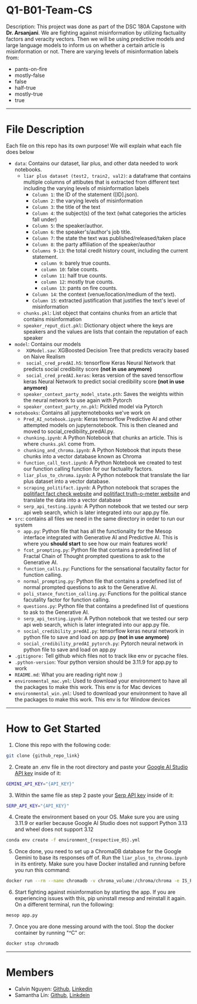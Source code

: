 # Q1-B01-Team-CS #
<p>Description: This project was done as part of the DSC 180A Capstone with <b>Dr. Arsanjani</b>. We are fighting against misinformation by utilizing factuality factors and veracity vectors. Then we will be using predictive models and large language models to inform us on whether a certain article is misinformation or not. There are varying levels of misinformation labels from:</p>

* pants-on-fire
* mostly-false
* false
* half-true
* mostly-true
* true

---
# File Description #
Each file on this repo has its own purpose! We will explain what each file does below
* `data`: Contains our dataset, liar plus, and other data needed to work notebooks.
  *  `liar plus dataset (test2, train2, val2)`: a dataframe that contains multiple columns of attibutes that is extracted from different text including the varying levels of misinformation labels
     *  `Column 1`: the ID of the statement ([ID].json).
     *  `Column 2`: the varying levels of misinformation
     *  `Column 3`: the title of the text
     *  `Column 4`: the subject(s) of the text (what categories the articles fall under)
     *  `Column 5`: the speaker/author.
     *  `Column 6`: the speaker's/author's job title.
     *  `Column 7`: the state the text was published/released/taken place
     *  `Column 8`: the party affiliation of the speaker/author
     *  `Columns 9-13`: the total credit history count, including the current statement.
        *  `column 9`: barely true counts.
        *  `column 10`: false counts.
        *  `column 11`: half true counts.
        *  `column 12`: mostly true counts.
        *  `column 13`: pants on fire counts.
     * `Column 14`: the context (venue/location/medium of the text).
     * `Column 15`: extracted justification that justifies the text's level of misinformation
  * `chunks.pkl`: List object that contains chunks from an article that contains misinformation
  * `speaker_reput_dict.pkl`: Dictionary object where the keys are speakers and the values are lists that contain the reputation of each speaker
* `model`: Contains our models
  * ` XGModel.sav`: XGBoosted Decision Tree that predicts veracity based on Naive Realism
  * ` social_cred_predAI.h5`: tensorflow Keras Neural Network that predicts social credibility score **(not in use anymore)**
  * ` social_cred_predAI.keras`: keras version of the saved tensorflow keras Neural Network to predict social credibility score **(not in use anymore)**
  * `speaker_context_party_model_state.pth`: Saves the weights within the neural network to use again with Pytorch
  * `speaker_context_party_nn.pkl`: Pickled model via Pytorch
* `notebooks`: Contains all jupyternotebooks we've work on
  * `Pred_AI_notebook.ipynb`: Keras tensorflow Predictive AI and other attempted models on jupyternotebook. This is then cleaned and moved to social_credibility_predAI.py.
  * `chunking.ipynb`: A Python Notebook that chunks an article. This is where `chunks.pkl` come from.
  * `chunking_and_chroma.ipynb`: A Python Notebook that inputs these chunks into a vector database known as Chroma
  * `function_call_test.ipynb`: A Python Notebook we created to test our function calling function for our factuality factors.
  * `liar_plus_to_chroma.ipynb`: A Python notebook that translate the liar plus dataset into a vector database.
  * `scraping_politifact.ipynb`: A Python notebook that scrapes the [politifact fact check website](https://www.politifact.com/factchecks/?page=1) and [politifact truth-o-meter website](https://www.politifact.com/truth-o-meter/promises/list/?page=1&) and translate the data into a vector database
  * `serp_api_testing.ipynb`: A Python notebook that we tested our serp api web search, which is later integrated into our app.py file.
* `src`: contains all files we need in the same directory in order to run our system
  * `app.py`: Python file that has all the functionality for the Mesop interface integrated with Generative AI and Predictive AI. This is where you **should start** to see how our main features work!
  * `fcot_prompting.py`: Python file that contains a predefined list of Fractal Chain of Thought prompted questions to ask to the Generative AI.
  * `function_calls.py`: Functions for the sensational facutality factor for function calling.
  * `normal_prompting.py`: Python file that contains a predefined list of normal prompted questions to ask to the Generative AI.
  * `poli_stance_function_calling.py`: Functions for the political stance facutality factor for function calling.
  * `questions.py`: Python file that contains a predefined list of questions to ask to the Generative AI.
  * `serp_api_testing.ipynb`: A Python notebook that we tested our serp api web search, which is later integrated into our app.py file.
  * `social_credibility_predAI.py`: tensorflow keras neural network in python file to save and load on app.py **(not in use anymore)**
  * `social_credibility_predAI_pytorch.py`: Pytorch neural network in python file to save and load on app.py
* `.gitignore:` Tell github which files not to track like env or pycache files.
* `.python-version`: Your python version should be 3.11.9 for app.py to work
* `README.md`: What you are reading right now :)
* `environmental_mac.yml`: Used to download your environment to have all the packages to make this work. This env is for Mac devices
* `environmental_win.yml`: Used to download your environment to have all the packages to make this work. This env is for Window devices

---
# How to Get Started
1. Clone this repo with the following code:
```bash
git clone {github_repo_link}
```
2. Create an .env file in the root directory and paste your [Google AI Studio API key](https://aistudio.google.com/apikey) inside of it:
```bash
GEMINI_API_KEY="{API_KEY}"
```
3. Within the same file as step 2 paste your [Serp API key](https://serpapi.com/) inside of it:
```bash
SERP_API_KEY="{API_KEY}"
```
4. Create the environment based on your OS. Make sure you are using 3.11.9 or earlier because Google AI Studio does not support Python 3.13 and wheel does not support 3.12
```bash
conda env create -f environment_{respective_OS}.yml
```
5. Once done, you need to set up a ChromaDB database for the Google Gemini to base its responses off of. Run the `liar_plus_to_chroma.ipynb` in its entirety. Make sure you have Docker installed and running before you run this command:
```bash
docker run --rm --name chromadb -v chroma_volume:/chroma/chroma -e IS_PERSISTENT=TRUE -e ANONYMIZED_TELEMETRY=TRUE -p 8000:8000 chromadb/chroma
```
6. Start fighting against misinformation by starting the app. If you are experiencing issues with this, pip uninstall mesop and reinstall it again. On a different terminal, run the following:
```bash
mesop app.py
```
7. Once you are done messing around with the tool. Stop the docker container by running "^C" or:
```bash
docker stop chromadb
```
---
# Members
* Calvin Nguyen: [Github](https://github.com/Neniflight), [Linkedin](https://www.linkedin.com/in/calvin-nguyen-data/)
* Samantha Lin: [Github](https://github.com/Samanthalin0918), [Linkdein](https://www.linkedin.com/in/samantha-lin-3bb601271/)
